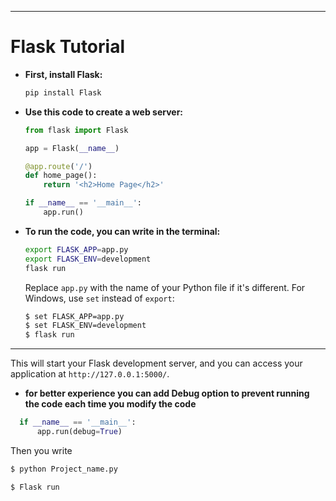 

---

# Flask Tutorial 

- **First, install Flask:**

  ```bash
  pip install Flask
  ```

- **Use this code to create a web server:**

  ```python
  from flask import Flask

  app = Flask(__name__)

  @app.route('/')
  def home_page():
      return '<h2>Home Page</h2>'

  if __name__ == '__main__':
      app.run()
  ```

- **To run the code, you can write in the terminal:**

  ```bash
  export FLASK_APP=app.py
  export FLASK_ENV=development
  flask run
  ```

  Replace `app.py` with the name of your Python file if it's different. For Windows, use `set` instead of `export`:

  ```bash
  $ set FLASK_APP=app.py
  $ set FLASK_ENV=development
  $ flask run
  ```

---

This will start your Flask development server, and you can access your application at `http://127.0.0.1:5000/`.

- **for better experience you can add Debug option to prevent running the code each time you modify the code**
```python
  if __name__ == '__main__':
      app.run(debug=True)
```
Then you write
```bash
$ python Project_name.py

$ Flask run
```



